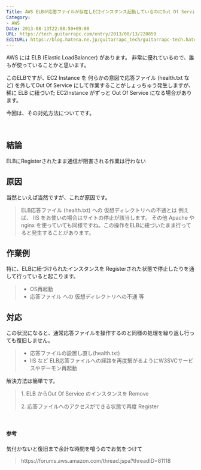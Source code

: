 ```yaml
---
Title: AWS ELBが応答ファイルが存在しEC2インスタンス起動しているのにOut Of Serviceとなる場合の対処
Category:
- AWS
Date: 2013-08-13T22:08:59+09:00
URL: https://tech.guitarrapc.com/entry/2013/08/13/220859
EditURL: https://blog.hatena.ne.jp/guitarrapc_tech/guitarrapc-tech.hatenablog.com/atom/entry/11696248318757675913
---
```


<p>AWS には ELB (Elastic LoadBalancer) があります。 非常に優れているので、誰もが使っていることかと思います。</p>
<p>このELBですが、EC2 Instance を 何らかの意図で応答ファイル (health.txt など) を外してOut Of Service にして作業することがしょっちゅう発生しますが、稀に ELB に紐づいた EC2Instance がずっと Out Of Service になる場合があります。</p>
<p>今回は、その対処方法についてです。  </p>
<p><!-- more --> </p>
<h2>結論</h2>
<p>ELBにRegisterされたまま通信が阻害される作業は行わない</p>
<h2>原因</h2>
<p>当然といえば当然ですが、これが原因です。</p>
<blockquote>ELB応答ファイル (health.txt) への 仮想ディレクトリへの不通とは 例えば、 IIS をお使いの場合はサイトの停止が該当します。 その他 Apache や nginx を使っていても同様ですね。この操作をELBに紐づいたまま行ってると発生することがあります。</blockquote>
<h2>作業例</h2>
<p>特に、ELBに紐づけられたインスタンスを Registerされた状態で停止したりを通して行っていると起こります。</p>
<blockquote>
<ul>
<li>OS再起動</li>
<li>応答ファイル への 仮想ディレクトリへの不通 等</li>
</ul>
</blockquote>
<h2>対応</h2>
<p>この状況になると、通常応答ファイルを操作するのと同様の処理を繰り返し行っても復旧しません。</p>
<blockquote>
<ul>
<li>応答ファイルの設置し直し(health.txt)</li>
<li>IIS など ELB応答ファイルへの経路を再度繋がるようにW3SVCサービスやデーモン再起動</li>
</ul>
</blockquote>
<p>解決方法は簡単です。</p>
<blockquote>
<p>1. ELB からOut Of Service のインスタンスを Remove</p>
<p>2. 応答ファイルへのアクセスができる状態で再度 Register</p>
</blockquote>
<p> </p>
<h4><span style="line-height: 1.7;">参考</span></h4>
<p>気付かないと復旧まで余計な時間を喰うのでお気をつけて</p>
<blockquote>https://forums.aws.amazon.com/thread.jspa?threadID=81118</blockquote>
